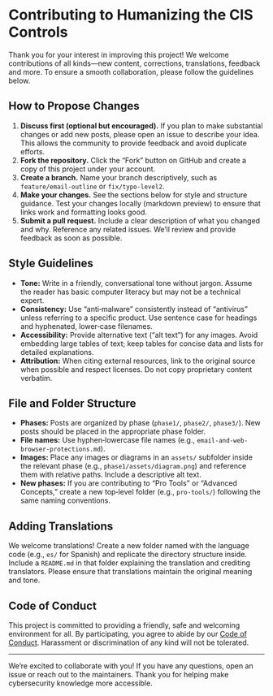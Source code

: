 # Contributing to Humanizing the CIS Controls

Thank you for your interest in improving this project!  We welcome contributions of all kinds—new content, corrections, translations, feedback and more.  To ensure a smooth collaboration, please follow the guidelines below.

## How to Propose Changes

1. **Discuss first (optional but encouraged).**  If you plan to make substantial changes or add new posts, please open an issue to describe your idea.  This allows the community to provide feedback and avoid duplicate efforts.
2. **Fork the repository.**  Click the “Fork” button on GitHub and create a copy of this project under your account.
3. **Create a branch.**  Name your branch descriptively, such as `feature/email-outline` or `fix/typo-level2`.
4. **Make your changes.**  See the sections below for style and structure guidance.  Test your changes locally (markdown preview) to ensure that links work and formatting looks good.
5. **Submit a pull request.**  Include a clear description of what you changed and why.  Reference any related issues.  We’ll review and provide feedback as soon as possible.

## Style Guidelines

* **Tone:** Write in a friendly, conversational tone without jargon.  Assume the reader has basic computer literacy but may not be a technical expert.
* **Consistency:** Use “anti‑malware” consistently instead of “antivirus” unless referring to a specific product.  Use sentence case for headings and hyphenated, lower‑case filenames.
* **Accessibility:** Provide alternative text (“alt text”) for any images.  Avoid embedding large tables of text; keep tables for concise data and lists for detailed explanations.
* **Attribution:** When citing external resources, link to the original source when possible and respect licenses.  Do not copy proprietary content verbatim.

## File and Folder Structure

* **Phases:** Posts are organized by phase (`phase1/`, `phase2/`, `phase3/`).  New posts should be placed in the appropriate phase folder.
* **File names:** Use hyphen‑lowercase file names (e.g., `email-and-web-browser-protections.md`).
* **Images:** Place any images or diagrams in an `assets/` subfolder inside the relevant phase (e.g., `phase1/assets/diagram.png`) and reference them with relative paths.  Include a descriptive alt text.
* **New phases:** If you are contributing to “Pro Tools” or “Advanced Concepts,” create a new top‑level folder (e.g., `pro-tools/`) following the same naming conventions.

## Adding Translations

We welcome translations!  Create a new folder named with the language code (e.g., `es/` for Spanish) and replicate the directory structure inside.  Include a `README.md` in that folder explaining the translation and crediting translators.  Please ensure that translations maintain the original meaning and tone.

## Code of Conduct

This project is committed to providing a friendly, safe and welcoming environment for all.  By participating, you agree to abide by our [Code of Conduct](https://www.contributor-covenant.org/version/2/1/code_of_conduct/).  Harassment or discrimination of any kind will not be tolerated.

---

We’re excited to collaborate with you!  If you have any questions, open an issue or reach out to the maintainers.  Thank you for helping make cybersecurity knowledge more accessible.